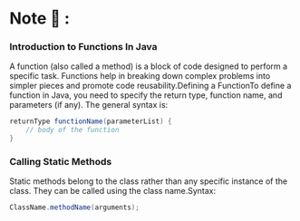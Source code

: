 # Note 📝 :
### Introduction to Functions In Java

A function (also called a method) is a block of code designed to perform a specific task. Functions help in breaking down complex problems into simpler pieces and promote code reusability.Defining a FunctionTo define a function in Java, you need to specify the return type, function name, and parameters (if any). The general syntax is:

```java
returnType functionName(parameterList) {
    // body of the function
}
```

### Calling Static Methods

Static methods belong to the class rather than any specific instance of the class. They can be called using the class name.Syntax:
```java
ClassName.methodName(arguments);
